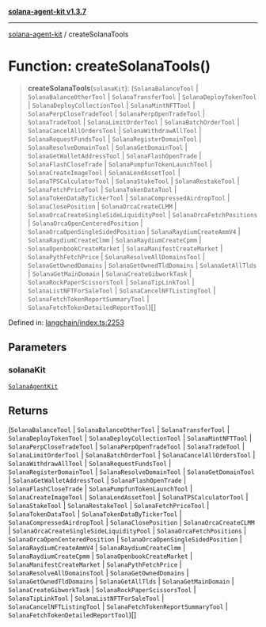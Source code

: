 [**solana-agent-kit v1.3.7**](../README.md)

***

[solana-agent-kit](../README.md) / createSolanaTools

# Function: createSolanaTools()

> **createSolanaTools**(`solanaKit`): (`SolanaBalanceTool` \| `SolanaBalanceOtherTool` \| `SolanaTransferTool` \| `SolanaDeployTokenTool` \| `SolanaDeployCollectionTool` \| `SolanaMintNFTTool` \| `SolanaPerpCloseTradeTool` \| `SolanaPerpOpenTradeTool` \| `SolanaTradeTool` \| `SolanaLimitOrderTool` \| `SolanaBatchOrderTool` \| `SolanaCancelAllOrdersTool` \| `SolanaWithdrawAllTool` \| `SolanaRequestFundsTool` \| `SolanaRegisterDomainTool` \| `SolanaResolveDomainTool` \| `SolanaGetDomainTool` \| `SolanaGetWalletAddressTool` \| `SolanaFlashOpenTrade` \| `SolanaFlashCloseTrade` \| `SolanaPumpfunTokenLaunchTool` \| `SolanaCreateImageTool` \| `SolanaLendAssetTool` \| `SolanaTPSCalculatorTool` \| `SolanaStakeTool` \| `SolanaRestakeTool` \| `SolanaFetchPriceTool` \| `SolanaTokenDataTool` \| `SolanaTokenDataByTickerTool` \| `SolanaCompressedAirdropTool` \| `SolanaClosePosition` \| `SolanaOrcaCreateCLMM` \| `SolanaOrcaCreateSingleSideLiquidityPool` \| `SolanaOrcaFetchPositions` \| `SolanaOrcaOpenCenteredPosition` \| `SolanaOrcaOpenSingleSidedPosition` \| `SolanaRaydiumCreateAmmV4` \| `SolanaRaydiumCreateClmm` \| `SolanaRaydiumCreateCpmm` \| `SolanaOpenbookCreateMarket` \| `SolanaManifestCreateMarket` \| `SolanaPythFetchPrice` \| `SolanaResolveAllDomainsTool` \| `SolanaGetOwnedDomains` \| `SolanaGetOwnedTldDomains` \| `SolanaGetAllTlds` \| `SolanaGetMainDomain` \| `SolanaCreateGibworkTask` \| `SolanaRockPaperScissorsTool` \| `SolanaTipLinkTool` \| `SolanaListNFTForSaleTool` \| `SolanaCancelNFTListingTool` \| `SolanaFetchTokenReportSummaryTool` \| `SolanaFetchTokenDetailedReportTool`)[]

Defined in: [langchain/index.ts:2253](https://github.com/sendaifun/solana-agent-kit/blob/6acfa958180602da3c2d2ac883bf660ca90dba2f/src/langchain/index.ts#L2253)

## Parameters

### solanaKit

[`SolanaAgentKit`](../classes/SolanaAgentKit.md)

## Returns

(`SolanaBalanceTool` \| `SolanaBalanceOtherTool` \| `SolanaTransferTool` \| `SolanaDeployTokenTool` \| `SolanaDeployCollectionTool` \| `SolanaMintNFTTool` \| `SolanaPerpCloseTradeTool` \| `SolanaPerpOpenTradeTool` \| `SolanaTradeTool` \| `SolanaLimitOrderTool` \| `SolanaBatchOrderTool` \| `SolanaCancelAllOrdersTool` \| `SolanaWithdrawAllTool` \| `SolanaRequestFundsTool` \| `SolanaRegisterDomainTool` \| `SolanaResolveDomainTool` \| `SolanaGetDomainTool` \| `SolanaGetWalletAddressTool` \| `SolanaFlashOpenTrade` \| `SolanaFlashCloseTrade` \| `SolanaPumpfunTokenLaunchTool` \| `SolanaCreateImageTool` \| `SolanaLendAssetTool` \| `SolanaTPSCalculatorTool` \| `SolanaStakeTool` \| `SolanaRestakeTool` \| `SolanaFetchPriceTool` \| `SolanaTokenDataTool` \| `SolanaTokenDataByTickerTool` \| `SolanaCompressedAirdropTool` \| `SolanaClosePosition` \| `SolanaOrcaCreateCLMM` \| `SolanaOrcaCreateSingleSideLiquidityPool` \| `SolanaOrcaFetchPositions` \| `SolanaOrcaOpenCenteredPosition` \| `SolanaOrcaOpenSingleSidedPosition` \| `SolanaRaydiumCreateAmmV4` \| `SolanaRaydiumCreateClmm` \| `SolanaRaydiumCreateCpmm` \| `SolanaOpenbookCreateMarket` \| `SolanaManifestCreateMarket` \| `SolanaPythFetchPrice` \| `SolanaResolveAllDomainsTool` \| `SolanaGetOwnedDomains` \| `SolanaGetOwnedTldDomains` \| `SolanaGetAllTlds` \| `SolanaGetMainDomain` \| `SolanaCreateGibworkTask` \| `SolanaRockPaperScissorsTool` \| `SolanaTipLinkTool` \| `SolanaListNFTForSaleTool` \| `SolanaCancelNFTListingTool` \| `SolanaFetchTokenReportSummaryTool` \| `SolanaFetchTokenDetailedReportTool`)[]
